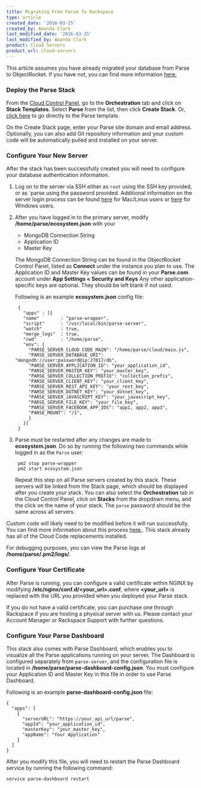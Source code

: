 ```yaml
---
title: Migrating From Parse To Rackspace
type: article
created_date: '2016-03-25'
created_by: Amanda Clark
last_modified_date: '2016-03-25'
last_modified_by: Amanda Clark
product: Cloud Servers
product_url: cloud-servers
---
```


This article assumes you have already migrated your database from Parse to ObjectRocket.  If you have not, you can find more information [here.](https://objectrocket.com/parse) 

### Deploy the Parse Stack

From the [Cloud Control Panel](https://mycloud.rackspace.com), go to the **Orchestration** tab and click on **Stack Templates**.  Select **Parse** from the list, then click **Create Stack**.  Or, [click here](https://mycloud.rackspace.com/cloud/servers#templates/orchestrationTemplates,cloudOrchestrationTemplates/parse/rackspace) to go directly to the Parse template.

On the Create Stack page, enter your Parse site domain and email address. Optionally, you can also add Git repository information and your custom code will be automatically pulled and installed on your server.  

### Configure Your New Server

After the stack has been successfully created you will need to configure your database authentication information.

1. Log on to the server via SSH either as `root` using the SSH key provided, or as `parse using the password provided.  Additional information on the server login process can be found [here](https://support.rackspace.com/how-to/connecting-to-linux-from-mac-os-x-by-using-terminal/) for Mac/Linux users or [here](https://support.rackspace.com/how-to/connecting-to-linux-from-windows-by-using-putty/) for Windows users.

2. After you have logged in to the primary server, modify **/home/parse/ecosystem.json** with your 
   - MongoDB Connection String
   - Application ID
   - Master Key

   The MongoDB Connection String can be found in the ObjectRocket Control Panel, listed as **Connect** under the instance you plan to use.  The Application ID and Master Key values can be found in your **Parse.com** account under **App Settings < Security and Keys**  Any other application-specific keys are optional.  They should be left blank if not used.  

   Following is an example **ecosystem.json** config file:  

	    {
		  "apps" : [{
          "name"        : "parse-wrapper",
          "script"      : "/usr/local/bin/parse-server",
          "watch"       : true,
          "merge_logs"  : true,
          "cwd"         : "/home/parse",
          "env": {
            "PARSE_SERVER_CLOUD_CODE_MAIN": "/home/parse/cloud/main.js",
            "PARSE_SERVER_DATABASE_URI": "mongodb://user:password@ip:27017/db",
            "PARSE_SERVER_APPLICATION_ID": "your_application_id",
            "PARSE_SERVER_MASTER_KEY": "your_master_key",
            "PARSE_SERVER_COLLECTION_PREFIX": "collection_prefix",
            "PARSE_SERVER_CLIENT_KEY": "your_client_key",
            "PARSE_SERVER_REST_API_KEY": "your_rest_key",
            "PARSE_SERVER_DOTNET_KEY": "your_dotnet_key",
            "PARSE_SERVER_JAVASCRIPT_KEY": "your_javascript_key",
            "PARSE_SERVER_FILE_KEY": "your_file_key",
            "PARSE_SERVER_FACEBOOK_APP_IDS": "app1, app2, app3",
            "PARSE_MOUNT": "/1",
            }
          }]
        }

3. Parse must be restarted after any changes are made to **ecosystem.json**.  Do so by running the following two commands while logged in as the `Parse` user:

	    pm2 stop parse-wrapper
	    pm2 start ecosystem.json

   Repeat this step on all Parse servers created by this stack. These servers will be linked from the Stack page, which should be displayed after you create your stack. You can also select the **Orchestration** tab in the Cloud Control Panel, click on **Stacks** from the dropdown menu, and the click on the name of your stack. The `parse` password should be the same across all servers. 
   
Custom code will likely need to be modified before it will run successfully. You can find more information about this process [here.](https://github.com/ParsePlatform/parse-server/wiki/Migrating-an-Existing-Parse-App#3-cloud-code). This stack already has all of the Cloud Code replacements installed.  

For debugging purposes, you can view the Parse logs at **/home/parse/.pm2/logs/**.

### Configure Your Certificate

After Parse is running, you can configure a valid certificate within NGINX by modifying **/etc/nginx/conf.d/<your_url>.conf**, where **<your_url>** is replaced with the URL you provided when you deployed your Parse stack.

If you do not have a valid certificate, you can purchase one through Rackspace if you are hosting a physical server with us. Please contact your Account Manager or Rackspace Support with further questions.

### Configure Your Parse Dashboard

This stack also comes with Parse Dashboard, which enables you to visualize all the Parse applications running on your server. The Dashboard is configured separately from `parse-server`, and the configuration file is located in **/home/parse/parse-dashboard-config.json**. You must configure your Application ID and Master Key in this file in order to use Parse Dashboard.  

Following is an example **parse-dashboard-config.json** file:

    {
      "apps": [
        {
          "serverURL": "https://your_api_url/parse",
          "appId": "your_application_id",
          "masterKey": "your_master_key",
          "appName": "Your Application"
        }
      ]
    }

After you modify this file, you will need to restart the Parse Dashboard service by running the following command:

    service parse-dashboard restart
